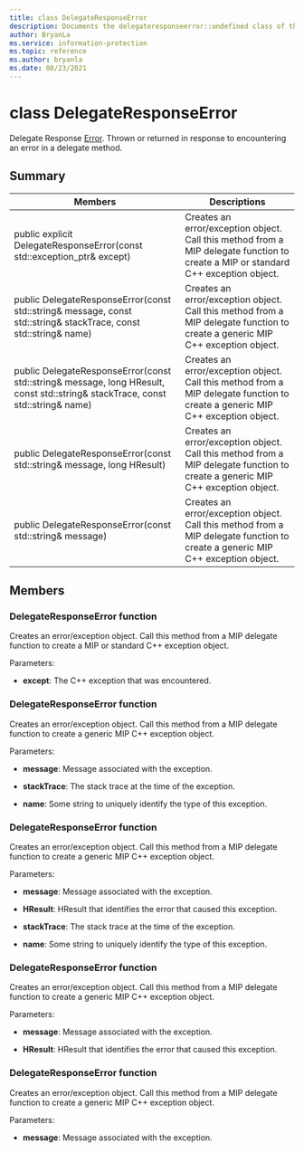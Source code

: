 ```yaml
---
title: class DelegateResponseError 
description: Documents the delegateresponseerror::undefined class of the Microsoft Information Protection (MIP) SDK.
author: BryanLa
ms.service: information-protection
ms.topic: reference
ms.author: bryanla
ms.date: 08/23/2021
---
```


# class DelegateResponseError 
Delegate Response [Error](undefined). Thrown or returned in response to encountering an error in a delegate method.
  
## Summary
 Members                        | Descriptions                                
--------------------------------|---------------------------------------------
public explicit DelegateResponseError(const std::exception_ptr& except)  |  Creates an error/exception object. Call this method from a MIP delegate function to create a MIP or standard C++ exception object.
public DelegateResponseError(const std::string& message, const std::string& stackTrace, const std::string& name)  |  Creates an error/exception object. Call this method from a MIP delegate function to create a generic MIP C++ exception object.
public DelegateResponseError(const std::string& message, long HResult, const std::string& stackTrace, const std::string& name)  |  Creates an error/exception object. Call this method from a MIP delegate function to create a generic MIP C++ exception object.
public DelegateResponseError(const std::string& message, long HResult)  |  Creates an error/exception object. Call this method from a MIP delegate function to create a generic MIP C++ exception object.
public DelegateResponseError(const std::string& message)  |  Creates an error/exception object. Call this method from a MIP delegate function to create a generic MIP C++ exception object.
  
## Members
  
### DelegateResponseError function
Creates an error/exception object. Call this method from a MIP delegate function to create a MIP or standard C++ exception object.

Parameters:  
* **except**: The C++ exception that was encountered.


  
### DelegateResponseError function
Creates an error/exception object. Call this method from a MIP delegate function to create a generic MIP C++ exception object.

Parameters:  
* **message**: Message associated with the exception. 


* **stackTrace**: The stack trace at the time of the exception. 


* **name**: Some string to uniquely identify the type of this exception.


  
### DelegateResponseError function
Creates an error/exception object. Call this method from a MIP delegate function to create a generic MIP C++ exception object.

Parameters:  
* **message**: Message associated with the exception. 


* **HResult**: HResult that identifies the error that caused this exception. 


* **stackTrace**: The stack trace at the time of the exception. 


* **name**: Some string to uniquely identify the type of this exception.


  
### DelegateResponseError function
Creates an error/exception object. Call this method from a MIP delegate function to create a generic MIP C++ exception object.

Parameters:  
* **message**: Message associated with the exception. 


* **HResult**: HResult that identifies the error that caused this exception.


  
### DelegateResponseError function
Creates an error/exception object. Call this method from a MIP delegate function to create a generic MIP C++ exception object.

Parameters:  
* **message**: Message associated with the exception.

